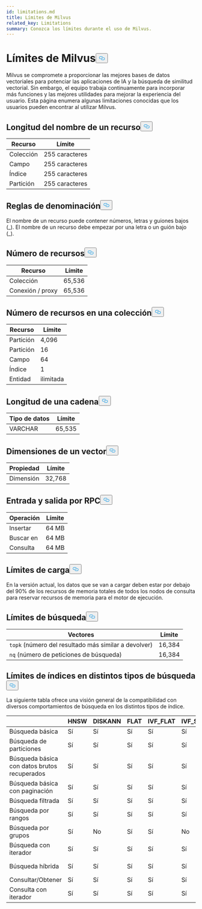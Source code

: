 ```yaml
---
id: limitations.md
title: Límites de Milvus
related_key: Limitations
summary: Conozca los límites durante el uso de Milvus.
---
```

<h1 id="Milvus-Limits" class="common-anchor-header">Límites de Milvus<button data-href="#Milvus-Limits" class="anchor-icon" translate="no">
      <svg translate="no"
        aria-hidden="true"
        focusable="false"
        height="20"
        version="1.1"
        viewBox="0 0 16 16"
        width="16"
      >
        <path
          fill="#0092E4"
          fill-rule="evenodd"
          d="M4 9h1v1H4c-1.5 0-3-1.69-3-3.5S2.55 3 4 3h4c1.45 0 3 1.69 3 3.5 0 1.41-.91 2.72-2 3.25V8.59c.58-.45 1-1.27 1-2.09C10 5.22 8.98 4 8 4H4c-.98 0-2 1.22-2 2.5S3 9 4 9zm9-3h-1v1h1c1 0 2 1.22 2 2.5S13.98 12 13 12H9c-.98 0-2-1.22-2-2.5 0-.83.42-1.64 1-2.09V6.25c-1.09.53-2 1.84-2 3.25C6 11.31 7.55 13 9 13h4c1.45 0 3-1.69 3-3.5S14.5 6 13 6z"
        ></path>
      </svg>
    </button></h1><p>Milvus se compromete a proporcionar las mejores bases de datos vectoriales para potenciar las aplicaciones de IA y la búsqueda de similitud vectorial. Sin embargo, el equipo trabaja continuamente para incorporar más funciones y las mejores utilidades para mejorar la experiencia del usuario. Esta página enumera algunas limitaciones conocidas que los usuarios pueden encontrar al utilizar Milvus.</p>
<h2 id="Length-of-a-resource-name" class="common-anchor-header">Longitud del nombre de un recurso<button data-href="#Length-of-a-resource-name" class="anchor-icon" translate="no">
      <svg translate="no"
        aria-hidden="true"
        focusable="false"
        height="20"
        version="1.1"
        viewBox="0 0 16 16"
        width="16"
      >
        <path
          fill="#0092E4"
          fill-rule="evenodd"
          d="M4 9h1v1H4c-1.5 0-3-1.69-3-3.5S2.55 3 4 3h4c1.45 0 3 1.69 3 3.5 0 1.41-.91 2.72-2 3.25V8.59c.58-.45 1-1.27 1-2.09C10 5.22 8.98 4 8 4H4c-.98 0-2 1.22-2 2.5S3 9 4 9zm9-3h-1v1h1c1 0 2 1.22 2 2.5S13.98 12 13 12H9c-.98 0-2-1.22-2-2.5 0-.83.42-1.64 1-2.09V6.25c-1.09.53-2 1.84-2 3.25C6 11.31 7.55 13 9 13h4c1.45 0 3-1.69 3-3.5S14.5 6 13 6z"
        ></path>
      </svg>
    </button></h2><table>
<thead>
<tr><th>Recurso</th><th>Límite</th></tr>
</thead>
<tbody>
<tr><td>Colección</td><td>255 caracteres</td></tr>
<tr><td>Campo</td><td>255 caracteres</td></tr>
<tr><td>Índice</td><td>255 caracteres</td></tr>
<tr><td>Partición</td><td>255 caracteres</td></tr>
</tbody>
</table>
<h2 id="Naming-rules" class="common-anchor-header">Reglas de denominación<button data-href="#Naming-rules" class="anchor-icon" translate="no">
      <svg translate="no"
        aria-hidden="true"
        focusable="false"
        height="20"
        version="1.1"
        viewBox="0 0 16 16"
        width="16"
      >
        <path
          fill="#0092E4"
          fill-rule="evenodd"
          d="M4 9h1v1H4c-1.5 0-3-1.69-3-3.5S2.55 3 4 3h4c1.45 0 3 1.69 3 3.5 0 1.41-.91 2.72-2 3.25V8.59c.58-.45 1-1.27 1-2.09C10 5.22 8.98 4 8 4H4c-.98 0-2 1.22-2 2.5S3 9 4 9zm9-3h-1v1h1c1 0 2 1.22 2 2.5S13.98 12 13 12H9c-.98 0-2-1.22-2-2.5 0-.83.42-1.64 1-2.09V6.25c-1.09.53-2 1.84-2 3.25C6 11.31 7.55 13 9 13h4c1.45 0 3-1.69 3-3.5S14.5 6 13 6z"
        ></path>
      </svg>
    </button></h2><p>El nombre de un recurso puede contener números, letras y guiones bajos (_). El nombre de un recurso debe empezar por una letra o un guión bajo (_).</p>
<h2 id="Number-of-resources" class="common-anchor-header">Número de recursos<button data-href="#Number-of-resources" class="anchor-icon" translate="no">
      <svg translate="no"
        aria-hidden="true"
        focusable="false"
        height="20"
        version="1.1"
        viewBox="0 0 16 16"
        width="16"
      >
        <path
          fill="#0092E4"
          fill-rule="evenodd"
          d="M4 9h1v1H4c-1.5 0-3-1.69-3-3.5S2.55 3 4 3h4c1.45 0 3 1.69 3 3.5 0 1.41-.91 2.72-2 3.25V8.59c.58-.45 1-1.27 1-2.09C10 5.22 8.98 4 8 4H4c-.98 0-2 1.22-2 2.5S3 9 4 9zm9-3h-1v1h1c1 0 2 1.22 2 2.5S13.98 12 13 12H9c-.98 0-2-1.22-2-2.5 0-.83.42-1.64 1-2.09V6.25c-1.09.53-2 1.84-2 3.25C6 11.31 7.55 13 9 13h4c1.45 0 3-1.69 3-3.5S14.5 6 13 6z"
        ></path>
      </svg>
    </button></h2><table>
<thead>
<tr><th>Recurso</th><th>Límite</th></tr>
</thead>
<tbody>
<tr><td>Colección</td><td>65,536</td></tr>
<tr><td>Conexión / proxy</td><td>65,536</td></tr>
</tbody>
</table>
<h2 id="Number-of-resources-in-a-collection" class="common-anchor-header">Número de recursos en una colección<button data-href="#Number-of-resources-in-a-collection" class="anchor-icon" translate="no">
      <svg translate="no"
        aria-hidden="true"
        focusable="false"
        height="20"
        version="1.1"
        viewBox="0 0 16 16"
        width="16"
      >
        <path
          fill="#0092E4"
          fill-rule="evenodd"
          d="M4 9h1v1H4c-1.5 0-3-1.69-3-3.5S2.55 3 4 3h4c1.45 0 3 1.69 3 3.5 0 1.41-.91 2.72-2 3.25V8.59c.58-.45 1-1.27 1-2.09C10 5.22 8.98 4 8 4H4c-.98 0-2 1.22-2 2.5S3 9 4 9zm9-3h-1v1h1c1 0 2 1.22 2 2.5S13.98 12 13 12H9c-.98 0-2-1.22-2-2.5 0-.83.42-1.64 1-2.09V6.25c-1.09.53-2 1.84-2 3.25C6 11.31 7.55 13 9 13h4c1.45 0 3-1.69 3-3.5S14.5 6 13 6z"
        ></path>
      </svg>
    </button></h2><table>
<thead>
<tr><th>Recurso</th><th>Límite</th></tr>
</thead>
<tbody>
<tr><td>Partición</td><td>4,096</td></tr>
<tr><td>Partición</td><td>16</td></tr>
<tr><td>Campo</td><td>64</td></tr>
<tr><td>Índice</td><td>1</td></tr>
<tr><td>Entidad</td><td>ilimitada</td></tr>
</tbody>
</table>
<h2 id="Length-of-a-string" class="common-anchor-header">Longitud de una cadena<button data-href="#Length-of-a-string" class="anchor-icon" translate="no">
      <svg translate="no"
        aria-hidden="true"
        focusable="false"
        height="20"
        version="1.1"
        viewBox="0 0 16 16"
        width="16"
      >
        <path
          fill="#0092E4"
          fill-rule="evenodd"
          d="M4 9h1v1H4c-1.5 0-3-1.69-3-3.5S2.55 3 4 3h4c1.45 0 3 1.69 3 3.5 0 1.41-.91 2.72-2 3.25V8.59c.58-.45 1-1.27 1-2.09C10 5.22 8.98 4 8 4H4c-.98 0-2 1.22-2 2.5S3 9 4 9zm9-3h-1v1h1c1 0 2 1.22 2 2.5S13.98 12 13 12H9c-.98 0-2-1.22-2-2.5 0-.83.42-1.64 1-2.09V6.25c-1.09.53-2 1.84-2 3.25C6 11.31 7.55 13 9 13h4c1.45 0 3-1.69 3-3.5S14.5 6 13 6z"
        ></path>
      </svg>
    </button></h2><table>
<thead>
<tr><th>Tipo de datos</th><th>Límite</th></tr>
</thead>
<tbody>
<tr><td>VARCHAR</td><td>65,535</td></tr>
</tbody>
</table>
<h2 id="Dimensions-of-a-vector" class="common-anchor-header">Dimensiones de un vector<button data-href="#Dimensions-of-a-vector" class="anchor-icon" translate="no">
      <svg translate="no"
        aria-hidden="true"
        focusable="false"
        height="20"
        version="1.1"
        viewBox="0 0 16 16"
        width="16"
      >
        <path
          fill="#0092E4"
          fill-rule="evenodd"
          d="M4 9h1v1H4c-1.5 0-3-1.69-3-3.5S2.55 3 4 3h4c1.45 0 3 1.69 3 3.5 0 1.41-.91 2.72-2 3.25V8.59c.58-.45 1-1.27 1-2.09C10 5.22 8.98 4 8 4H4c-.98 0-2 1.22-2 2.5S3 9 4 9zm9-3h-1v1h1c1 0 2 1.22 2 2.5S13.98 12 13 12H9c-.98 0-2-1.22-2-2.5 0-.83.42-1.64 1-2.09V6.25c-1.09.53-2 1.84-2 3.25C6 11.31 7.55 13 9 13h4c1.45 0 3-1.69 3-3.5S14.5 6 13 6z"
        ></path>
      </svg>
    </button></h2><table>
<thead>
<tr><th>Propiedad</th><th>Límite</th></tr>
</thead>
<tbody>
<tr><td>Dimensión</td><td>32,768</td></tr>
</tbody>
</table>
<h2 id="Input-and-Output-per-RPC" class="common-anchor-header">Entrada y salida por RPC<button data-href="#Input-and-Output-per-RPC" class="anchor-icon" translate="no">
      <svg translate="no"
        aria-hidden="true"
        focusable="false"
        height="20"
        version="1.1"
        viewBox="0 0 16 16"
        width="16"
      >
        <path
          fill="#0092E4"
          fill-rule="evenodd"
          d="M4 9h1v1H4c-1.5 0-3-1.69-3-3.5S2.55 3 4 3h4c1.45 0 3 1.69 3 3.5 0 1.41-.91 2.72-2 3.25V8.59c.58-.45 1-1.27 1-2.09C10 5.22 8.98 4 8 4H4c-.98 0-2 1.22-2 2.5S3 9 4 9zm9-3h-1v1h1c1 0 2 1.22 2 2.5S13.98 12 13 12H9c-.98 0-2-1.22-2-2.5 0-.83.42-1.64 1-2.09V6.25c-1.09.53-2 1.84-2 3.25C6 11.31 7.55 13 9 13h4c1.45 0 3-1.69 3-3.5S14.5 6 13 6z"
        ></path>
      </svg>
    </button></h2><table>
<thead>
<tr><th>Operación</th><th>Límite</th></tr>
</thead>
<tbody>
<tr><td>Insertar</td><td>64 MB</td></tr>
<tr><td>Buscar en</td><td>64 MB</td></tr>
<tr><td>Consulta</td><td>64 MB</td></tr>
</tbody>
</table>
<h2 id="Load-limits" class="common-anchor-header">Límites de carga<button data-href="#Load-limits" class="anchor-icon" translate="no">
      <svg translate="no"
        aria-hidden="true"
        focusable="false"
        height="20"
        version="1.1"
        viewBox="0 0 16 16"
        width="16"
      >
        <path
          fill="#0092E4"
          fill-rule="evenodd"
          d="M4 9h1v1H4c-1.5 0-3-1.69-3-3.5S2.55 3 4 3h4c1.45 0 3 1.69 3 3.5 0 1.41-.91 2.72-2 3.25V8.59c.58-.45 1-1.27 1-2.09C10 5.22 8.98 4 8 4H4c-.98 0-2 1.22-2 2.5S3 9 4 9zm9-3h-1v1h1c1 0 2 1.22 2 2.5S13.98 12 13 12H9c-.98 0-2-1.22-2-2.5 0-.83.42-1.64 1-2.09V6.25c-1.09.53-2 1.84-2 3.25C6 11.31 7.55 13 9 13h4c1.45 0 3-1.69 3-3.5S14.5 6 13 6z"
        ></path>
      </svg>
    </button></h2><p>En la versión actual, los datos que se van a cargar deben estar por debajo del 90% de los recursos de memoria totales de todos los nodos de consulta para reservar recursos de memoria para el motor de ejecución.</p>
<h2 id="Search-limits" class="common-anchor-header">Límites de búsqueda<button data-href="#Search-limits" class="anchor-icon" translate="no">
      <svg translate="no"
        aria-hidden="true"
        focusable="false"
        height="20"
        version="1.1"
        viewBox="0 0 16 16"
        width="16"
      >
        <path
          fill="#0092E4"
          fill-rule="evenodd"
          d="M4 9h1v1H4c-1.5 0-3-1.69-3-3.5S2.55 3 4 3h4c1.45 0 3 1.69 3 3.5 0 1.41-.91 2.72-2 3.25V8.59c.58-.45 1-1.27 1-2.09C10 5.22 8.98 4 8 4H4c-.98 0-2 1.22-2 2.5S3 9 4 9zm9-3h-1v1h1c1 0 2 1.22 2 2.5S13.98 12 13 12H9c-.98 0-2-1.22-2-2.5 0-.83.42-1.64 1-2.09V6.25c-1.09.53-2 1.84-2 3.25C6 11.31 7.55 13 9 13h4c1.45 0 3-1.69 3-3.5S14.5 6 13 6z"
        ></path>
      </svg>
    </button></h2><table>
<thead>
<tr><th>Vectores</th><th>Límite</th></tr>
</thead>
<tbody>
<tr><td><code translate="no">topk</code> (número del resultado más similar a devolver)</td><td>16,384</td></tr>
<tr><td><code translate="no">nq</code> (número de peticiones de búsqueda)</td><td>16,384</td></tr>
</tbody>
</table>
<h2 id="Index-limits-on-different-search-types" class="common-anchor-header">Límites de índices en distintos tipos de búsqueda<button data-href="#Index-limits-on-different-search-types" class="anchor-icon" translate="no">
      <svg translate="no"
        aria-hidden="true"
        focusable="false"
        height="20"
        version="1.1"
        viewBox="0 0 16 16"
        width="16"
      >
        <path
          fill="#0092E4"
          fill-rule="evenodd"
          d="M4 9h1v1H4c-1.5 0-3-1.69-3-3.5S2.55 3 4 3h4c1.45 0 3 1.69 3 3.5 0 1.41-.91 2.72-2 3.25V8.59c.58-.45 1-1.27 1-2.09C10 5.22 8.98 4 8 4H4c-.98 0-2 1.22-2 2.5S3 9 4 9zm9-3h-1v1h1c1 0 2 1.22 2 2.5S13.98 12 13 12H9c-.98 0-2-1.22-2-2.5 0-.83.42-1.64 1-2.09V6.25c-1.09.53-2 1.84-2 3.25C6 11.31 7.55 13 9 13h4c1.45 0 3-1.69 3-3.5S14.5 6 13 6z"
        ></path>
      </svg>
    </button></h2><p>La siguiente tabla ofrece una visión general de la compatibilidad con diversos comportamientos de búsqueda en los distintos tipos de índice.</p>
<table>
<thead>
<tr><th></th><th>HNSW</th><th>DISKANN</th><th>FLAT</th><th>IVF_FLAT</th><th>IVF_SQ8</th><th>IVF_PQ</th><th>SCANN</th><th>GPU_IFV_FLAT</th><th>GPU_IVF_PQ</th><th>GPU_CAGRA</th><th>GPU_BRUTE_FORCE</th><th>SPARSE_INVERTED_INDEX</th><th>SPARSE_WAND</th><th>BIN_FLAT</th><th>BIN_IVF_FLAT</th></tr>
</thead>
<tbody>
<tr><td>Búsqueda básica</td><td>Sí</td><td>Sí</td><td>Sí</td><td>Sí</td><td>Sí</td><td>Sí</td><td>Sí</td><td>Sí</td><td>Sí</td><td>Sí</td><td>Sí</td><td>Sí</td><td>Sí</td><td>Sí</td><td>Sí</td></tr>
<tr><td>Búsqueda de particiones</td><td>Sí</td><td>Sí</td><td>Sí</td><td>Sí</td><td>Sí</td><td>Sí</td><td>Sí</td><td>Sí</td><td>Sí</td><td>Sí</td><td>Sí</td><td>Sí</td><td>Sí</td><td>Sí</td><td>Sí</td></tr>
<tr><td>Búsqueda básica con datos brutos recuperados</td><td>Sí</td><td>Sí</td><td>Sí</td><td>Sí</td><td>Sí</td><td>Sí</td><td>Sí</td><td>Sí</td><td>Sí</td><td>Sí</td><td>Sí</td><td>Sí</td><td>Sí</td><td>Sí</td><td>Sí</td></tr>
<tr><td>Búsqueda básica con paginación</td><td>Sí</td><td>Sí</td><td>Sí</td><td>Sí</td><td>Sí</td><td>Sí</td><td>Sí</td><td>Sí</td><td>Sí</td><td>Sí</td><td>Sí</td><td>Sí</td><td>Sí</td><td>Sí</td><td>Sí</td></tr>
<tr><td>Búsqueda filtrada</td><td>Sí</td><td>Sí</td><td>Sí</td><td>Sí</td><td>Sí</td><td>Sí</td><td>Sí</td><td>Sí</td><td>Sí</td><td>Sí</td><td>Sí</td><td>Sí</td><td>Sí</td><td>Sí</td><td>Sí</td></tr>
<tr><td>Búsqueda por rangos</td><td>Sí</td><td>Sí</td><td>Sí</td><td>Sí</td><td>Sí</td><td>Sí</td><td>Sí</td><td>No</td><td>No</td><td>No</td><td>No</td><td>No</td><td>No</td><td>Sí</td><td>Sí</td></tr>
<tr><td>Búsqueda por grupos</td><td>Sí</td><td>No</td><td>Sí</td><td>Sí</td><td>No</td><td>No</td><td>No</td><td>No</td><td>No</td><td>No</td><td>No</td><td>No</td><td>No</td><td>No</td><td>No</td></tr>
<tr><td>Búsqueda con iterador</td><td>Sí</td><td>Sí</td><td>Sí</td><td>Sí</td><td>Sí</td><td>Sí</td><td>Sí</td><td>No</td><td>No</td><td>No</td><td>No</td><td>No</td><td>No</td><td>No</td><td>No</td></tr>
<tr><td>Búsqueda híbrida</td><td>Sí</td><td>Sí</td><td>Sí</td><td>Sí</td><td>Sí</td><td>Sí</td><td>Sí</td><td>Sí</td><td>Sí</td><td>Sí</td><td>Sí</td><td>Sí(Sólo RRFRanker)</td><td>Sí(Sólo RRFRanker)</td><td>Sí</td><td>Sí</td></tr>
<tr><td>Consultar/Obtener</td><td>Sí</td><td>Sí</td><td>Sí</td><td>Sí</td><td>Sí</td><td>Sí</td><td>Sí</td><td>Sí</td><td>Sí</td><td>Sí</td><td>Sí</td><td>Sí</td><td>Sí</td><td>Sí</td><td>Sí</td></tr>
<tr><td>Consulta con iterador</td><td>Sí</td><td>Sí</td><td>Sí</td><td>Sí</td><td>Sí</td><td>Sí</td><td>Sí</td><td>No</td><td>No</td><td>No</td><td>No</td><td>Sí</td><td>Sí</td><td>Sí</td><td>Sí</td></tr>
</tbody>
</table>
